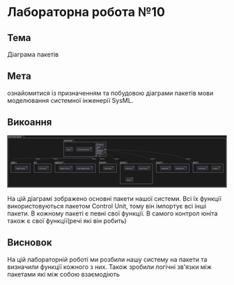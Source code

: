 # Лабораторна робота №10

## Тема

Діаграма пакетів

## Мета

ознайомитися із призначенням та побудовою діаграми
пакетів мови моделювання системної інженерії SysML.

## Викоання

![package](package.svg)

На цій діаграмі зображено основні пакети нашої системи. Всі їх функції використовуються пакетом Control Unit, тому він імпортує всі інші пакети. В кожному пакеті є певні свої функції. В самого контрол юніта також є свої функції(речі які він робить)

## Висновок

На цій лабораторній роботі ми розбили нашу систему на пакети та визначили функції кожного з них. Також зробили логічні зв'язки між пакетами які між собою взаємодіють